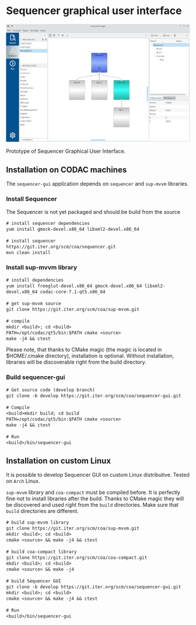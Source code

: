 # Sequencer graphical user interface

![Node editor](./doc/nodeeditor.png)

Prototype of Sequencer Graphical User Interface.

## Installation on CODAC machines

The `sequencer-gui` application depends on `sequencer` and `sup-mvvm` libraries.

### Install Sequencer

The Sequencer is not yet packaged and should be build from the source

```
# install sequencer dependencies
yum install gmock-devel.x86_64 libxml2-devel.x86_64

# install sequencer
https://git.iter.org/scm/coa/sequencer.git
mvn clean install
```

### Install sup-mvvm library

```
# install dependencies
yum install freeglut-devel.x86_64 gmock-devel.x86_64 libxml2-devel.x86_64 codac-core-7.1-qt5.x86_64

# get sup-mvvm source
git clone https://git.iter.org/scm/coa/sup-mvvm.git

# compile
mkdir <build>; cd <build>
PATH=/opt/codac/qt5/bin:$PATH cmake <source>
make -j4 && ctest
```

Please note, that thanks to CMake magic (the magic is located in $HOME/.cmake directory), installation is optional.
Without installation, libraries will be discoverable right from the build directory.

### Build sequencer-gui

```
# Get source code (develop branch)
git clone -b develop https://git.iter.org/scm/coa/sequencer-gui.git

# Compile
<build>mkdir build; cd build
PATH=/opt/codac/qt5/bin:$PATH cmake <source>
make -j4 && ctest

# Run
<build>/bin/sequencer-gui
```

## Installation on custom Linux

It is possible to develop Sequencer GUI on custom Linux distributive. Tested on `Arch` Linux.

`sup-mvvm` library and `coa-compact` must be compiled before.
It is perfectly fine not to install libraries after the build. 
Thanks to CMake magic they will be discovered and used right from the `build` directories.
Make sure that `build` directories are different.

```
# build sup-mvvm library
git clone https://git.iter.org/scm/coa/sup-mvvm.git
mkdir <build>; cd <build>
cmake <source> && make -j4 && ctest

# build coa-compact library
git clone https://git.iter.org/scm/coa/coa-compact.git
mkdir <build>; cd <build>
cmake <source> && make -j4

# build Sequencer GUI
git clone -b develop https://git.iter.org/scm/coa/sequencer-gui.git
mkdir <build>; cd <build>
cmake <source> && make -j4 && ctest

# Run
<build>/bin/sequencer-gui
```
